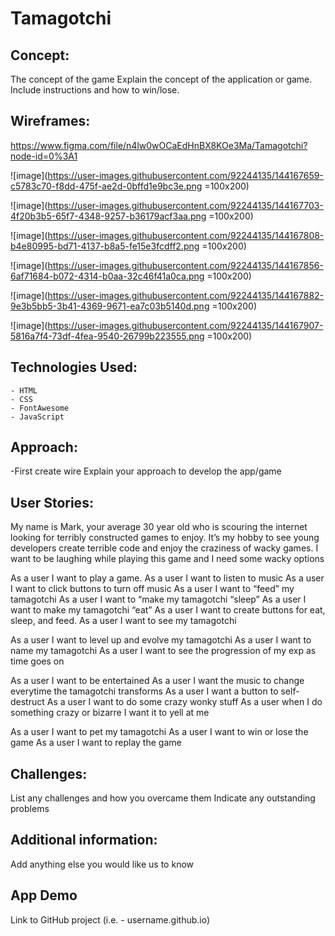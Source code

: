 # Tamagotchi

## Concept:
The concept of the game 
Explain the concept of the application or game. Include instructions and how to win/lose.

## Wireframes:
https://www.figma.com/file/n4lw0wOCaEdHnBX8KOe3Ma/Tamagotchi?node-id=0%3A1

![image](https://user-images.githubusercontent.com/92244135/144167659-c5783c70-f8dd-475f-ae2d-0bffd1e9bc3e.png =100x200)

![image](https://user-images.githubusercontent.com/92244135/144167703-4f20b3b5-65f7-4348-9257-b36179acf3aa.png =100x200)

![image](https://user-images.githubusercontent.com/92244135/144167808-b4e80995-bd71-4137-b8a5-fe15e3fcdff2.png =100x200)

![image](https://user-images.githubusercontent.com/92244135/144167856-6af71684-b072-4314-b0aa-32c46f41a0ca.png =100x200)

![image](https://user-images.githubusercontent.com/92244135/144167882-9e3b5bb5-3b41-4369-9671-ea7c03b5140d.png =100x200)

![image](https://user-images.githubusercontent.com/92244135/144167907-5816a7f4-73df-4fea-9540-26799b223555.png =100x200)


## Technologies Used:
    - HTML
    - CSS
    - FontAwesome
    - JavaScript

## Approach:
-First create wire
Explain your approach to develop the app/game

## User Stories:
My name is  Mark, your average 30 year old who is scouring the internet looking for terribly constructed games to enjoy. It’s my hobby to see young developers create terrible code and enjoy the craziness of wacky games. I want to be laughing while playing this game and I need some wacky options

As a user I want to play a game.
As a user I want to listen to music
As a user I want to click buttons to turn off music
As a user I want to “feed” my tamagotchi
As a user I want to “make my tamagotchi “sleep”
As a user I want to make my tamagotchi “eat”
As a user I want to create buttons for eat, sleep, and feed.
As a user I want to see my tamagotchi 

As a user I want to level up and evolve my tamagotchi
As a user I want to name my tamagotchi
As a user I want to see the progression of my exp as time goes on

As a user I want to be entertained
As a user I want the music to change everytime the tamagotchi transforms
As a user I want a button to self-destruct
As a user I want to do some crazy wonky stuff
As a user when I do something crazy or bizarre I want it to yell at me

As a user I want to pet my tamagotchi
As a user I want to win or lose the game
As a user I want to replay the game

## Challenges:
List any challenges and how you overcame them
Indicate any outstanding problems

## Additional information:
Add anything else you would like us to know

## App Demo
Link to GitHub project (i.e. - username.github.io)

